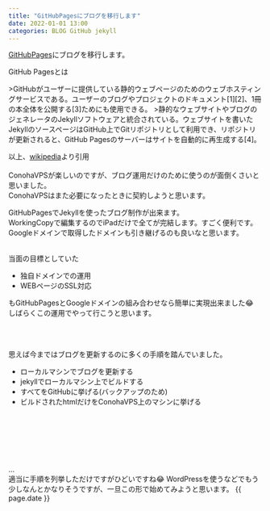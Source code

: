 ```yaml
---
title: "GitHubPagesにブログを移行します"
date: 2022-01-01 13:00
categories: BLOG GitHub jekyll
---  
```

[GitHubPages](https://docs.github.com/ja/pages/getting-started-with-github-pages/about-github-pages)にブログを移行します。  


<p>GitHub Pagesとは</p>
>GitHubがユーザーに提供している静的ウェブページのためのウェブホスティングサービスである。ユーザーのブログやプロジェクトのドキュメント[1][2]、1冊の本全体を公開する[3]ためにも使用できる。
>静的なウェブサイトやブログのジェネレータのJekyllソフトウェアと統合されている。ウェブサイトを書いたJekyllのソースページはGitHub上でGitリポジトリとして利用でき、リポジトリが更新されると、GitHub Pagesのサーバーはサイトを自動的に再生成する[4]。


以上、[wikipedia](https://ja.wikipedia.org/wiki/GitHub_Pages)より引用  
<br>
ConohaVPSが楽しいのですが、ブログ運用だけのために使うのが面倒くさいと思いました。  
ConohaVPSはまた必要になったときに契約しようと思います。  

GitHubPagesでJekyllを使ったブログ制作が出来ます。  
WorkingCopyで編集するのでiPadだけで全てが完結します。すごく便利です。  
Googleドメインで取得したドメインも引き継げるのも良いなと思います。  


<BR>
当面の目標としていた  

- 独自ドメインでの運用  
- WEBページのSSL対応  


もGitHubPagesとGoogleドメインの組み合わせなら簡単に実現出来ました😂  
しばらくこの運用でやって行こうと思います。  

<BR>
<BR>

思えば今まではブログを更新するのに多くの手順を踏んでいました。

- ローカルマシンでブログを更新する 
- jekyllでローカルマシン上でビルドする
- すべてをGitHubに挙げる(バックアップのため)
- ビルドされたhtmlだけをConohaVPS上のマシンに挙げる  

<br>
<br>
<br>
<br>
<br>
<br>
...  
<br>
適当に手順を列挙しただけですがひどいですね😂  
WordPressを使うなどでもう少しなんとかなりそうですが、一旦この形で始めてみようと思います。  
{{ page.date }}